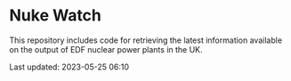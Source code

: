 # Nuke Watch

This repository includes code for retrieving the latest information available on the output of EDF nuclear power plants in the UK.

Last updated: 2023-05-25 06:10